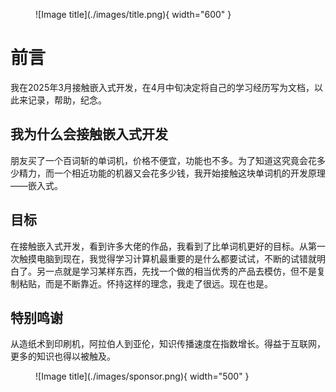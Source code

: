 <figure markdown>
  ![Image title](./images/title.png){ width="600" }
</figure>

# 前言

我在2025年3月接触嵌入式开发，在4月中旬决定将自己的学习经历写为文档，以此来记录，帮助，纪念。

## 我为什么会接触嵌入式开发

朋友买了一个百词斩的单词机，价格不便宜，功能也不多。为了知道这究竟会花多少精力，而一个相近功能的机器又会花多少钱，我开始接触这块单词机的开发原理——嵌入式。

## 目标

在接触嵌入式开发，看到许多大佬的作品，我看到了比单词机更好的目标。从第一次触摸电脑到现在，我觉得学习计算机最重要的是什么都要试试，不断的试错就明白了。另一点就是学习某样东西，先找一个做的相当优秀的产品去模仿，但不是复制粘贴，而是不断靠近。怀持这样的理念，我走了很远。现在也是。

## 特别鸣谢

从造纸术到印刷机，阿拉伯人到亚伦，知识传播速度在指数增长。得益于互联网，更多的知识也得以被触及。

<figure markdown>
  ![Image title](./images/sponsor.png){ width="500" }
</figure>
